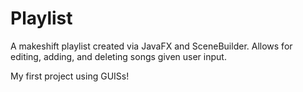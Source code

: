 # Playlist

A makeshift playlist created via JavaFX and SceneBuilder. Allows for editing, adding, and deleting songs given user input.

My first project using GUISs!
